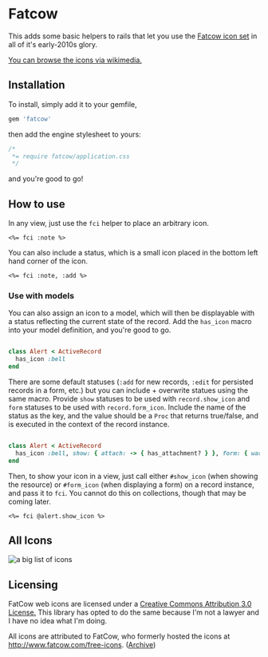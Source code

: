 # Fatcow

This adds some basic helpers to rails that let you use
the [Fatcow icon set](https://web.archive.org/web/20160323032439/http://www.fatcow.com/free-icons) in all of it's
early-2010s glory.

[You can browse the icons via wikimedia.](https://commons.wikimedia.org/wiki/Farm-Fresh_web_icons)

## Installation

To install, simply add it to your gemfile,

```ruby
gem 'fatcow'
```

then add the engine stylesheet to yours:

```css
/*
 *= require fatcow/application.css
 */
```

and you're good to go!

## How to use

In any view, just use the `fci` helper to place an arbitrary icon.

```erbruby
<%= fci :note %>
```

You can also include a status, which is a small icon placed in the bottom left hand corner of the icon.

```erbruby
<%= fci :note, :add %>
```

### Use with models

You can also assign an icon to a model,
which will then be displayable with a status reflecting the current state of the record.
Add the `has_icon` macro into your model definition, and you're good to go.

```ruby

class Alert < ActiveRecord
  has_icon :bell
end
```

There are some default statuses (`:add` for new records, `:edit` for persisted records in a form, etc.)
but you can include + overwrite statues using the same macro.
Provide `show` statuses to be used with `record.show_icon` and `form` statuses to be used with `record.form_icon`.
Include the name of the status as the key, and the value should be a `Proc` that returns true/false,
and is executed in the context of the record instance.

```ruby

class Alert < ActiveRecord
  has_icon :bell, show: { attach: -> { has_attachment? } }, form: { warning: -> { invalid? } }
end
```

Then, to show your icon in a view, just call either `#show_icon` (when showing the resource) or `#form_icon` (when
displaying a form) on a record instance, and pass it to `fci`.
You cannot do this on collections, though that may be coming later.

```erbruby
<%= fci @alert.show_icon %>
```

## All Icons
![a big list of icons](https://web.archive.org/web/20160324052646if_/http://www.fatcow.com/images/fatcow-icons/fatcow-3926.png)

## Licensing

FatCow web icons are licensed under
a [Creative Commons Attribution 3.0 License.](https://creativecommons.org/licenses/by/3.0/deed.en) This library has
opted to do the same because I'm not a lawyer and I have no idea what I'm doing.

All icons are attributed to FatCow, who formerly hosted the icons at http://www.fatcow.com/free-icons. ([Archive](https://web.archive.org/web/20160323032439/http://www.fatcow.com/free-icons))
